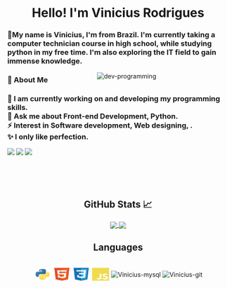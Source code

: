 <h1 align="center">Hello! I'm Vinicius Rodrigues</h1>

<h3 align="left">🌟My name is Vinicius, I'm from Brazil. I'm currently taking a computer technician course in high school, while studying python in my free time. I'm also exploring the IT field to gain immense knowledge.</h3>

    

<img align="right" alt="dev-programming" width="300"  src="https://github.com/user-attachments/assets/bbea73d9-ade4-4ffb-baa7-e5da001cc3ee">


<!-- about me -->
 <h3 align="left">💫 About Me</h3>

<h3> 
 🌱 I am currently working on and developing my programming skills.</br>
 💬 Ask me about Front-end Development, Python.</br>
 ⚡ Interest in Software development, Web designing, .</br>
 ✨ I only like perfection.</h3> 
 
 <div align="left"> 

 <a href="https://discord.gg/wagxzStdcR" target="_blank"><img src="https://img.shields.io/badge/Discord-7289DA?style=for-the-badge&logo=discord&logoColor=white" target="_blank"></a> 
  <a href = "viniciusrodri57@gmail.com"><img src="https://img.shields.io/badge/-Gmail-%23333?style=for-the-badge&logo=gmail&logoColor=white" target="_blank"></a>
  <a href= "https://www.linkedin.com/in/vinicius-rodrigues-2017762ab/" target="_blank"> <img src="https://img.shields.io/badge/-LinkedIn-%230077B5?style=for-the-badge&logo=linkedin&logoColor=white" target="_blank"></a> 


</div>

<br>
<br>
<br>

<h2 align="center">GitHub Stats 📈</h2>

<div align="center">
<a href="https://github.com/anuraghazra/github-readme-stats">
  <img height=180 align="center" src="https://github-readme-stats.vercel.app/api?username=Viniciusezx&theme=dark&show_icons=true&include_all_commits=true"  />
</a>
<a href="https://github.com/anuraghazra/convoychat">
  <img height=180 align="center" src="https://github-readme-stats.vercel.app/api/top-langs?username=Viniciusezx&theme=dark&layout=compact&langs_count=8&card_width=320" />
</a>

</div>

 <h2 align="center">Languages </h2>

<div align="center" style="display: inline_block"><br>
  <img align="center" alt="Vinicius-Python" height="30" width="40" src="https://raw.githubusercontent.com/devicons/devicon/master/icons/python/python-original.svg">
  <img align="center" alt="Vinicius-HTML" height="30" width="40" src="https://raw.githubusercontent.com/devicons/devicon/master/icons/html5/html5-original.svg">
  <img align="center" alt="[Vinicius-CSS" height="30" width="40" src="https://raw.githubusercontent.com/devicons/devicon/master/icons/css3/css3-original.svg">
  <img align="center" alt="Vinicius-js" height="30" width="40" src="https://raw.githubusercontent.com/devicons/devicon/master/icons/javascript/javascript-plain.svg"> 
  <img align="center" alt="Vinicius-mysql" height="30" width="40" src="https://cdn.jsdelivr.net/gh/devicons/devicon@latest/icons/mysql/mysql-original.svg" />
  <img align="center" alt="Vinicius-git" height="30" width="40"src="https://cdn.jsdelivr.net/gh/devicons/devicon@latest/icons/git/git-original.svg" />
</div>
